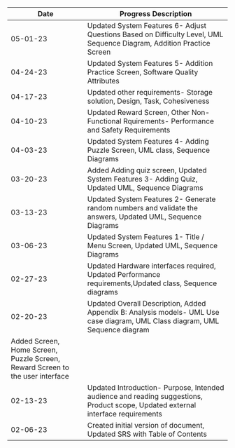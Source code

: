  |  Date  |  Progress Description  |
 |  -------------- | ----------------|
 | 05-01-23 |	Updated System Features 6- Adjust Questions Based on Difficulty Level, UML Sequence Diagram, Addition Practice Screen |
 | 04-24-23	| Updated System Features 5- Addition Practice Screen, Software Quality Attributes |
 | 04-17-23	| Updated other requirements- Storage solution, Design, Task, Cohesiveness |
 | 04-10-23	| Updated Reward Screen, Other Non-Functional Rquirements- Performance and Safety Requirements |
 | 04-03-23	| Updated System Features 4- Adding Puzzle Screen, UML class, Sequence Diagrams |
 | 03-20-23 | Added Adding quiz screen, Updated System Features 3- Adding Quiz, Updated UML, Sequence Diagrams |
 | 03-13-23	| Updated System Features 2- Generate random numbers and validate the answers, Updated UML, Sequence Diagrams |
 | 03-06-23 | Updated System Features 1- Title / Menu Screen, Updated UML, Sequence Diagrams |
 | 02-27-23 | Updated Hardware interfaces required, Updated Performance requirements,Updated class, Sequence diagrams |
 | 02-20-23	| Updated Overall Description, Added Appendix B: Analysis models- UML Use case diagram, UML Class diagram, UML Sequence diagram<br>
              Added Screen, Home Screen, Puzzle Screen, Reward Screen to the user interface |
 | 02-13-23	| Updated Introduction- Purpose, Intended audience and reading suggestions, Product scope, Updated external interface requirements |
 | 02-06-23	| Created initial version of document, Updated SRS with Table of Contents |

